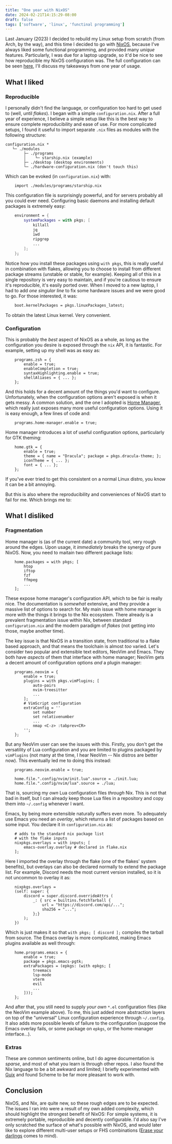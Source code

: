 ```yaml
---
title: "One year with NixOS"
date: 2024-02-21T14:15:29-08:00
draft: false
tags: ['software', 'linux', 'functinal programming']
---
```


Last January (2023) I decided to rebuild my Linux setup from scratch (from Arch, by the way), and this time I decided to go with [NixOS](https://nixos.org/), because I've always liked some functional programming, and provided many *unique* features. Particularly, I was due for a laptop upgrade, so it'd be nice to see how reproducible my NixOS configuration was. The full configuration can be seen [here](https://github.com/gabravacci/nixOS-config), I'll discuss my takeaways from one year of usage.

## What I liked
### Reproducible
I personally didn't find the language, or configuration too hard to get used to (well, until *flakes*). I began with a simple `configuration.nix`. After a full year of experience, I believe a simple setup like this is the best way to ensure complete reproducibility and ease of use. For more complicated setups, I found it useful to import separate `.nix` files as modules with the following structure:
```
configuration.nix *
   └─ ./modules   
        ├─ ./programs
        │    └─ starship.nix (example)
        ├─ ./desktop (desktop environments)
        └─ ./hardware-configuration.nix (don't touch this)
```
Which can be evoked (in `configuration.nix`) with:
```nixos
    import ./modules/programs/starship.nix
```
This configuration file is surprisingly powerful, and for servers probably all you could ever need. Configuring basic daemons and installing default packages is extremely easy:
```nix 
    environment = {
        systemPackages = with pkgs; [
            killall
            jq
            iwd
            ripgrep
            ... 
        ];
    };
```
Notice how you install these packages using `with pkgs`, this is really useful in combination with flakes, allowing you to choose to install from different package streams (unstable or stable, for example). Keeping all of this in a single repository is very easy to maintain, and if you're cautious to ensure it's reproducible, it's easily ported over. When I moved to a new laptop, I had to add *one singular line* to fix some hardware issues and we were good to go. For those interested, it was:
```nix
    boot.kernelPackages = pkgs.linuxPackages_latest;
```
To obtain the latest Linux kernel. Very convenient.

### Configuration 
This is probably the *best* aspect of NixOS as a whole, as long as the configuration you desire is exposed through the `nix` API, it is fantastic. For example, setting up my shell was as easy as:

```nixos
    programs.zsh = { 
        enable = true;
        enableCompletion = true;
        syntaxHighlighting.enable = true;
        shellAliases = { ... };
    };
```
And this holds for a decent amount of the things you'd want to configure. Unfortunately, when the configuration options aren't exposed is when it gets messy. A common solution, and the one I adopted is [Home Manager](https://nixos.wiki/wiki/Home_Manager), which really just exposes many more useful configuration options. Using it is easy enough, a few lines of code and:
```nixos
    programs.home-manager.enable = true;
```
Home manager introduces a lot of useful configuration options, particularly for GTK theming:
```nixos
    home.gtk = {
        enable = true;
        theme = { name = "Dracula"; package = pkgs.dracula-theme; };
        iconTheme = { ... };
        font = { ... };
    };
```
If you've ever tried to get this consistent on a normal Linux distro, you know it can be a bit annoying.

But this is also where the reproducibility and conveniences of NixOS start to fail for me. Which brings me to:
## What I disliked
### Fragmentation
Home manager is (as of the current date) a community tool, very rough around the edges. Upon usage, it *immediately* breaks the synergy of pure NixOS. Now, you need to maitain two different package lists:
```nixos
    home.packages = with pkgs; [ 
        htop
        iftop
        fzf
        ffmpeg
        ...
    ];
```
These expose home manager's configuration API, which to be fair is really nice. The documentation is *somewhat* extensive, and they provide a massive list of options to search for. My main issue with home manager is more with the things it brings to the Nix ecosystem. There already is a prevalent fragmentation issue within Nix, between standard `configuration.nix` and the modern paradigm of *flakes* (not getting into those, maybe another time).

The key issue is that NixOS in a transition state, from traditional to a flake based approach, and that means the toolchain is almost *too* varied. Let's consider two popular and extensible text editors, NeoVim and Emacs. They both have *aspects* of them that interface with home manager; NeoVim gets a decent amount of configuration options *and* a plugin manager: 
```nixos
    programs.neovim = {
        enable = true;
        plugins = with pkgs.vimPlugins; [
            auto-pairs
            nvim-treesitter
            ...
        ];
        # VimScript configuration
        extraConfig = ''
            set number
            set relativenumber 
            ...
            nmap <C-z> :tabprev<CR>
        '';
    };
```
But any NeoVim user can see the issues with this. Firstly, you don't get the versatility of Lua configuration and you are limited to plugins packaged by `vimPlugins` (not many at the time, I hear NeoVim -- Nix distros are better now). This eventually led me to doing this instead:
```nixos
    programs.neovim.enable = true;

    home.file.".config/nvim/init.lua".source = ./init.lua;
    home.file.".config/nvim/lua".source = ./lua;
```
That is, sourcing my *own* Lua configuration files *through* Nix. This is not that bad in itself, but I can already keep those Lua files in a repository and copy them into `~/.config` whenever I want. 

Emacs, by being more extensible naturally suffers even more. To adequately use Emacs you need an *overlay*, which returns a list of packages based on some input. You declare it in `configuration.nix` as:
```nixos
    # adds to the standard nix package list 
    # with the flake inputs
    nixpkgs.overlays = with inputs; [
        emacs-overlay.overlay # declared in flake.nix
    ];
```
Here I imported the overlay through the flake (one of the flakes' system benefits), but overlays can also be declared normally to extend the package list. For example, Discord needs the most current version installed, so it is not uncommon to overlay it as:
```nixos
    nixpkgs.overlays = 
    (self: super: {
        discord = super.discord.overrideAttrs (
            _: { src = builtins.fetchTarball {
                url = "https://discord.com/api/...";
                sha256 = "...";
            };}
        );
    })
```
Which is just makes it so that `with pkgs; [ discord ];` compiles the tarball from source. The Emacs overlay is more complicated, making Emacs plugins available as well through:
```nixos
    home.programs.emacs = { 
        enable = true;
        package = pkgs.emacs-pgtk;
        extraPackages = (epkgs: (with epkgs; [ 
            treemacs 
            lsp-mode 
            vterm 
            evil 
            ...
        ]));
    };
```
And after that, you still need to supply *your own* `*.el` configuration files (like the NeoVim example above). To me, this just added more abstraction layers on top of the "universal" Linux configuration experience through `~/.config`. It also adds more possible levels of failure to the configuration (suppose the Emacs overlay fails, or some package on `epkgs`, or the home-manager interface...).

### Extras
These are common sentiments online, but I do agree documentation is *sparse*, and most of what you learn is through other repos. I also found the Nix language to be a bit awkward and limited; I briefly experimented with [Guix](https://guix.gnu.org/) and found Scheme to be far more pleasant to work with.

## Conclusion
NixOS, and Nix, are quite new, so these rough edges are to be expected. The issues I ran into were a result of my own added complexity, which should highlight the strongest benefit of NixOS: For simple systems, it is extremely portable, reproducible and decently configurable. I'd also say I've only scratched the surface of what's possible with NixOS, and would later like to explore different multi-user setups or FHS combinations ([Erase your darlings](https://grahamc.com/blog/erase-your-darlings/) comes to mind).
